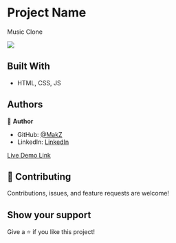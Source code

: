 # Project Name

Music Clone

<img src="https://i.imgur.com/KC8RW8r.png">

## Built With

- HTML, CSS, JS

## Authors

👤 **Author**

- GitHub: [@MakZ](https://github.com/MakZ)
- LinkedIn: [LinkedIn](https://www.linkedin.com/in/maksymilian-zuzel-70101a174/)

[Live Demo Link](https://makz.github.io/Music-Clone)


## 🤝 Contributing

Contributions, issues, and feature requests are welcome!

## Show your support

Give a ⭐️ if you like this project!
